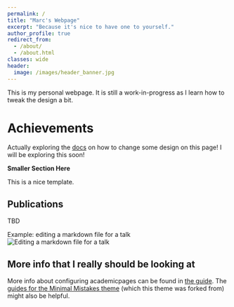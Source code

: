 ```yaml
---
permalink: /
title: "Marc's Webpage"
excerpt: "Because it's nice to have one to yourself."
author_profile: true
redirect_from: 
  - /about/
  - /about.html
classes: wide
header:
  image: /images/header_banner.jpg
---
```

This is my personal webpage. It is still a work-in-progress as I learn how to tweak the design a bit.


Achievements
======
Actually exploring the [docs](https://mmistakes.github.io/minimal-mistakes/) on how to change some design on this page! I will be exploring this soon!


**Smaller Section Here**

This is a nice template.


Publications
------
TBD


Example: editing a markdown file for a talk
![Editing a markdown file for a talk](/images/editing-talk.png)

More info that I really should be looking at
------
More info about configuring academicpages can be found in [the guide](https://academicpages.github.io/markdown/). The [guides for the Minimal Mistakes theme](https://mmistakes.github.io/minimal-mistakes/docs/configuration/) (which this theme was forked from) might also be helpful.
